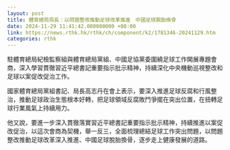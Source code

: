 ```yaml
---
layout: post
title: 體育總局局長：以問題整改推動足球改革推進　中國足球脫胎換骨
date: 2024-11-29 11:41:42.000000000 +08:00
link: https://news.rthk.hk/rthk/ch/component/k2/1781346-20241129.htm
categories: rthk
---
```


駐體育總局紀檢監察組與體育總局黨組、中國足協黨委圍繞足球工作開展專題會商，深入學習貫徹習近平總書記重要指示批示精神，持續深化中央機動巡視整改和足球以案促改促治工作。

國家體育總局黨組書記、局長高志丹在會上表示，要深入推進足球反腐和行風整治，推動足球政治生態根本好轉，把足球領域反腐敗鬥爭擺在突出位置，在扭轉足球行業風氣上持續用力。

他又說，要進一步深入貫徹落實習近平總書記重要指示批示精神，持續推進以案促改促治，以這次會商為契機，舉一反三，全面梳理總結足球工作突出問題，以問題整改推動足球改革深入推進、中國足球脫胎換骨，逐步走上健康發展的道路。
